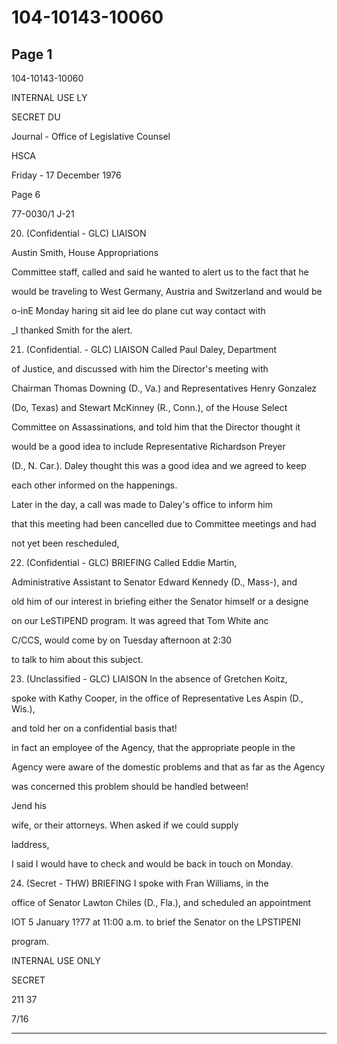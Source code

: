 # 104-10143-10060

## Page 1

104-10143-10060

INTERNAL USE LY

SECRET DU

Journal - Office of Legislative Counsel

HSCA

Friday - 17 December 1976

Page 6

77-0030/1 J-21

20. (Confidential - GLC) LIAISON

Austin Smith, House Appropriations

Committee staff, called and said he wanted to alert us to the fact that he

would be traveling to West Germany, Austria and Switzerland and would be

o-inE Monday haring sit aid lee do plane cut way contact with

_I thanked Smith for the alert.

21. (Confidential. - GLC) LIAISON Called Paul Daley, Department

of Justice, and discussed with him the Director's meeting with

Chairman Thomas Downing (D., Va.) and Representatives Henry Gonzalez

(Do, Texas) and Stewart McKinney (R., Conn.), of the House Select

Committee on Assassinations, and told him that the Director thought it

would be a good idea to include Representative Richardson Preyer

(D., N. Car.). Daley thought this was a good idea and we agreed to keep

each other informed on the happenings.

Later in the day, a call was made to Daley's office to inform him

that this meeting had been cancelled due to Committee meetings and had

not yet been rescheduled,

22. (Confidential - GLC) BRIEFING Called Eddie Martin,

Administrative Assistant to Senator Edward Kennedy (D., Mass-), and

old him of our interest in briefing either the Senator himself or a designe

on our LeSTIPEND program. It was agreed that Tom White anc

C/CCS, would come by on Tuesday afternoon at 2:30

to talk to him about this subject.

23. (Unclassified - GLC) LIAISON In the absence of Gretchen Koitz,

spoke with Kathy Cooper, in the office of Representative Les Aspin (D., Wis.),

and told her on a confidential basis that!

in fact an employee of the Agency, that the appropriate people in the

Agency were aware of the domestic problems and that as far as the Agency

was concerned this problem should be handled between!

Jend his

wife, or their attorneys. When asked if we could supply

laddress,

I said I would have to check and would be back in touch on Monday.

24. (Secret - THW) BRIEFING I spoke with Fran Williams, in the

office of Senator Lawton Chiles (D., Fla.), and scheduled an appointment

IOT 5 January 1?77 at 11:00 a.m. to brief the Senator on the LPSTIPENI

program.

INTERNAL USE ONLY

SECRET

211 37

7/16

---

